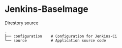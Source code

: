 # Jenkins-BaseImage

Direstory source
```
.
├── configuration    # Configuration for Jenkins-Ci
└── source           # Application source code

```